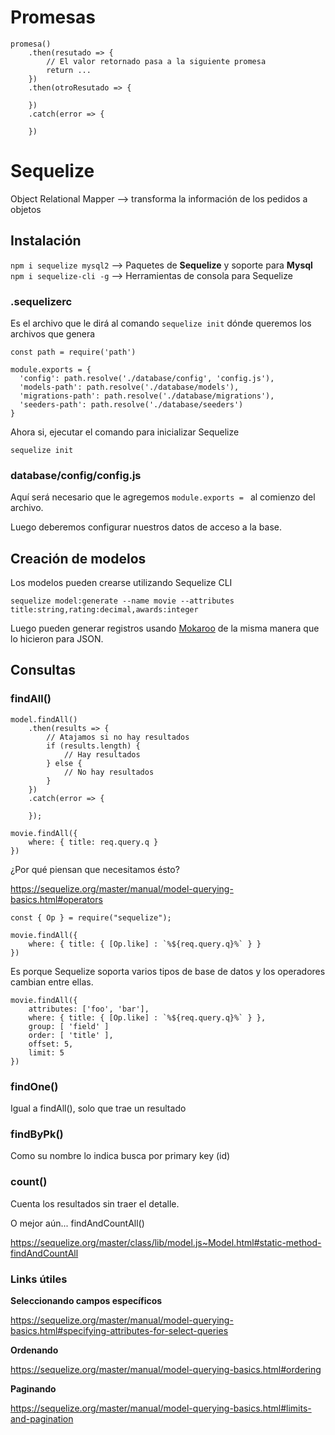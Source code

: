 # Promesas

```
promesa()
    .then(resutado => {
        // El valor retornado pasa a la siguiente promesa
        return ...
    })
    .then(otroResutado => {
        
    })
    .catch(error => {

    })
```

# Sequelize

Object Relational Mapper --> transforma la información de los pedidos a objetos

## Instalación

`npm i sequelize mysql2` --> Paquetes de **Sequelize** y soporte para **Mysql**
`npm i sequelize-cli -g` --> Herramientas de consola para Sequelize

### .sequelizerc

Es el archivo que le dirá al comando `sequelize init` dónde queremos los archivos que genera

```
const path = require('path')

module.exports = {
  'config': path.resolve('./database/config', 'config.js'),
  'models-path': path.resolve('./database/models'),
  'migrations-path': path.resolve('./database/migrations'),
  'seeders-path': path.resolve('./database/seeders')
}
```

Ahora si, ejecutar el comando para inicializar Sequelize

`sequelize init`

### database/config/config.js

Aquí será necesario que le agregemos `module.exports = ` al comienzo del archivo.

Luego deberemos configurar nuestros datos de acceso a la base.

## Creación de modelos

Los modelos pueden crearse utilizando Sequelize CLI

`sequelize model:generate --name movie --attributes title:string,rating:decimal,awards:integer`

Luego pueden generar registros usando [Mokaroo](https://www.mockaroo.com/) de la misma manera que lo hicieron para JSON.

## Consultas

### findAll()

```    
model.findAll()
    .then(results => {
        // Atajamos si no hay resultados
        if (results.length) {
            // Hay resultados
        } else {
            // No hay resultados
        }
    })
    .catch(error => {

    });
```
    
```
movie.findAll({
    where: { title: req.query.q }
})
```

¿Por qué piensan que necesitamos ésto?

https://sequelize.org/master/manual/model-querying-basics.html#operators
    
```
const { Op } = require("sequelize");

movie.findAll({
    where: { title: { [Op.like] : `%${req.query.q}%` } }
})
```

Es porque Sequelize soporta varios tipos de base de datos y los operadores cambian entre ellas.

```
movie.findAll({
    attributes: ['foo', 'bar'],
    where: { title: { [Op.like] : `%${req.query.q}%` } },
    group: [ 'field' ]
    order: [ 'title' ],
    offset: 5, 
    limit: 5
})
```

### findOne()

Igual a findAll(), solo que trae un resultado

### findByPk()

Como su nombre lo indica busca por primary key (id)

### count()

Cuenta los resultados sin traer el detalle.

O mejor aún... findAndCountAll()

https://sequelize.org/master/class/lib/model.js~Model.html#static-method-findAndCountAll

### Links útiles

**Seleccionando campos específicos**

https://sequelize.org/master/manual/model-querying-basics.html#specifying-attributes-for-select-queries

**Ordenando**

https://sequelize.org/master/manual/model-querying-basics.html#ordering

**Paginando**

https://sequelize.org/master/manual/model-querying-basics.html#limits-and-pagination
